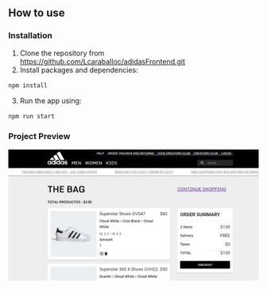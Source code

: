 
## How to use

### Installation

1. Clone the repository from https://github.com/Lcaraballoc/adidasFrontend.git
2. Install packages and dependencies:

```sh
npm install
```

3. Run the app using:

```sh
npm run start
```

### Project Preview

![Foto Proyecto](https://raw.githubusercontent.com/Lcaraballoc/adidasFrontend/master/src/assets/static/addidas.png)
